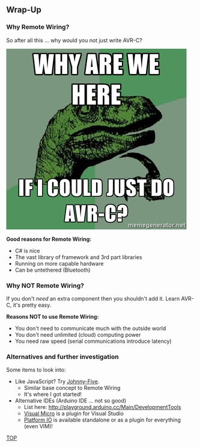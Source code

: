 ## Wrap-Up

### Why Remote Wiring?

So after all this ... why would you not just write AVR-C?

![why are we here?](assets/whyjpg.jpg)

**Good reasons for Remote Wiring:**

- C# is nice
- The vast library of framework and 3rd part libraries
- Running on more capable hardware
- Can be untethered (Bluetooth)

### Why NOT Remote Wiring?

If you don't _need_ an extra component then you shouldn't add it.  Learn AVR-C, it's pretty easy.

**Reasons NOT to use Remote Wiring:**

- You don't need to communicate much with the outside world
- You don't need unlimited (cloud) computing power
- You need raw speed (serial communications introduce latency)

### Alternatives and further investigation

Some items to look into:

- Like JavaScript? Try [Johnny-Five](http://johnny-five.io/).
  - Similar base concept to Remote Wiring
  - It's where I got started!
- Alternative IDEs (Arduino IDE ... not so good)
  - List here: http://playground.arduino.cc/Main/DevelopmentTools
  - [Visual Micro](http://www.visualmicro.com/) is a plugin for Visual Studio
  - [Platform IO](http://platformio.org/platformio-ide) is available standalone or as a plugin for everything (even VIM)!


[TOP](README.md)